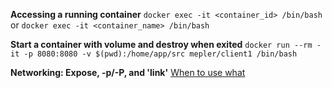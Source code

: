 **Accessing a running container**
`docker exec -it <container_id> /bin/bash`
or
`docker exec -it <container_name> /bin/bash`

**Start a container with volume and destroy when exited**
`docker run --rm -it -p 8080:8080 -v $(pwd):/home/app/src mepler/client1 /bin/bash`

**Networking: Expose, -p/-P, and 'link'**
[When to use what](https://www.ctl.io/developers/blog/post/docker-networking-rules/)
